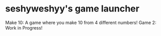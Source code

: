 # seshyweshyy's game launcher
Make 10: A game where you make 10 from 4 different numbers!
Game 2: Work in Progress!